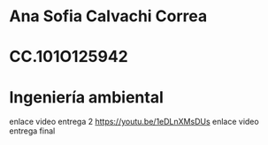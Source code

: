 # Ana Sofia Calvachi Correa
# CC.101O125942
# Ingeniería ambiental 
enlace video entrega 2 
https://youtu.be/1eDLnXMsDUs
enlace video entrega final
